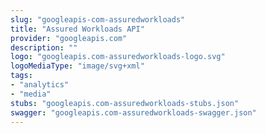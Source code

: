 ```yaml
---
slug: "googleapis-com-assuredworkloads"
title: "Assured Workloads API"
provider: "googleapis.com"
description: ""
logo: "googleapis.com-assuredworkloads-logo.svg"
logoMediaType: "image/svg+xml"
tags:
- "analytics"
- "media"
stubs: "googleapis.com-assuredworkloads-stubs.json"
swagger: "googleapis.com-assuredworkloads-swagger.json"
---
```


